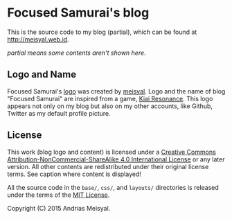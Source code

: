 # Focused Samurai's blog

This is the source code to my blog (partial), which can be found at
http://meisyal.web.id.

*partial means some contents aren't shown here*.

## Logo and Name

Focused Samurai's [logo][logo] was created by [meisyal][meisyal]. Logo and the
name of blog "Focused Samurai" are inspired from a game,
[Kiai Resonance][kiairesonance]. This logo appears not only on my blog but also
on my other accounts, like Github, Twitter as my default profile picture.

## License

This work (blog logo and content) is licensed under a
[Creative Commons Attribution-NonCommercial-ShareAlike 4.0 International License][cclicense]
or any later version. All other contents are redistributed under their original
license terms. See caption where content is displayed!

All the source code in the `base/`, `css/`, and `layouts/` directories
is released under the terms of the [MIT License][mitlicense].

Copyright (C) 2015 Andrias Meisyal.

[logo]: https://github.com/meisyal/meisyal.web.id/blob/master/images/focused-samurai.png
[meisyal]: https://github.com/meisyal
[kiairesonance]: http://www.kiairesonance.com/
[cclicense]: http://creativecommons.org/licenses/by-nc-sa/4.0/
[mitlicense]: http://opensource.org/licenses/MIT
